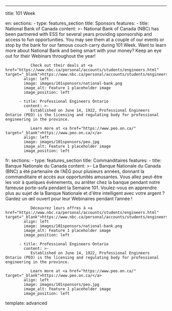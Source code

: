 ---
title: 101 Week

en: 
   sections: 
      - type: features_section
        title: Sponsors
        features:
          - title: National Bank of Canada
            content: >-
               National Bank of Canada (NBC) has been partnered with ESS for several years providing sponsorship and access to fun opportunities. You may see them at a couple of our events or stop by the bank for our famous couch carry during 101 Week. Want to learn more about National Bank and being smart with your money? Keep an eye out for their Webinars throughout the year!

               Check out their deals at <a href="https://www.nbc.ca/personal/accounts/students/engineers.html" target="_blank">https://www.nbc.ca/personal/accounts/students/engineers.html</a>
            align: left
            image: images/101sponsors/national-bank.png
            image_alt: Feature 1 placeholder image
            image_position: left

          - title: Professional Engineers Ontario
            content: >-
               Established on June 14, 1922, Professional Engineers Ontario (PEO) is the licensing and regulating body for professional engineering in the province. 

               Learn more at <a href="https://www.peo.on.ca/" target="_blank">https://www.peo.on.ca/</a>
            align: left
            image: images/101sponsors/peo.jpg
            image_alt: Feature 1 placeholder image
            image_position: left

fr: 
   sections: 
      - type: features_section
        title: Commanditaires
        features:
          - title: Banque Nationale du Canada
            content: >-
               La Banque Nationale du Canada (BNC) a été partenaire de l’AÉG pour plusieurs années, donnant la commanditaire et accès aux opportunités amusantes. Vous allez peut-être les voir à quelques événements, ou arrêter chez la banque pendant notre fameuse porte-sofa pendant la Semaine 101. Voulez-vous en apprendre plus au sujet de la Banque Nationale et d'être intelligent avec votre argent ? Gardez un œil ouvert pour leur Webinaires pendant l’année !

               Découvrez leurs offres à <a href="https://www.nbc.ca/personal/accounts/students/engineers.html" target="_blank">https://www.nbc.ca/personal/accounts/students/engineers.html</a>
            align: left
            image: images/101sponsors/national-bank.png
            image_alt: Feature 1 placeholder image
            image_position: left
          
          - title: Professional Engineers Ontario
            content: >-
               Established on June 14, 1922, Professional Engineers Ontario (PEO) is the licensing and regulating body for professional engineering in the province. 

               Learn more at <a href="https://www.peo.on.ca/" target="_blank">https://www.peo.on.ca/</a>
            align: left
            image: images/101sponsors/peo.jpg
            image_alt: Feature 1 placeholder image
            image_position: left

template: advanced
